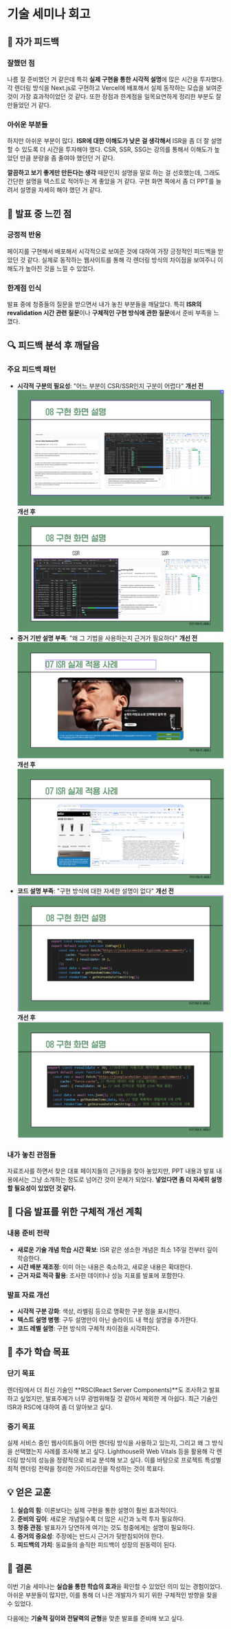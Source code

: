 # 기술 세미나 회고

## 📝 자가 피드백

### 잘했던 점
나름 잘 준비했던 거 같은데 특히 **실제 구현을 통한 시각적 설명**에 많은 시간을 투자했다. 각 렌더링 방식을 Next.js로 구현하고 Vercel에 배포해서 실제 동작하는 모습을 보여준 것이 가장 효과적이었던 것 같다. 또한 장점과 한계점을 일목요연하게 정리한 부분도 잘 만들었던 거 같다.

### 아쉬운 부분들
하지만 아쉬운 부분이 많다. **ISR에 대한 이해도가 낮은 걸 생각해서** ISR을 좀 더 잘 설명할 수 있도록 더 시간을 투자해야 했다. CSR, SSR, SSG는 강의를 통해서 이해도가 높았던 만큼 분량을 좀 줄여야 했던던 거 같다.

**깔끔하고 보기 좋게만 만든다는 생각** 때문인지 설명을 말로 하는 걸 선호했는데, 그래도 간단한 설명을 텍스트로 적어두는 게 좋았을 거 같다. 구현 화면 쪽에서 좀 더 PPT를 늘려서 설명을 자세히 해야 했던 거 같다.

## 🎤 발표 중 느낀 점

### 긍정적 반응
페이지를 구현해서 배포해서 시각적으로 보여준 것에 대하여 가장 긍정적인 피드백을 받았던 것 같다. 실제로 동작하는 웹사이트를 통해 각 렌더링 방식의 차이점을 보여주니 이해도가 높아진 것을 느낄 수 있었다.

### 한계점 인식
발표 중에 청중들의 질문을 받으면서 내가 놓친 부분들을 깨달았다. 특히 **ISR의 revalidation 시간 관련 질문**이나 **구체적인 구현 방식에 관한 질문**에서 준비 부족을 느꼈다.

## 🔍 피드백 분석 후 깨달음

### 주요 피드백 패턴

- **시각적 구분의 필요성**: "어느 부분이 CSR/SSR인지 구분이 어렵다"
**개선 전**
![alt text](image.png)
**개선 후**
![alt text](image-4.png)
- **증거 기반 설명 부족**: "왜 그 기법을 사용하는지 근거가 필요하다"
**개선 전**
![alt text](image-1.png)
**개선 후**
![alt text](image-3.png)
- **코드 설명 부족**: "구현 방식에 대한 자세한 설명이 없다"
**개선 전**
![alt text](image-2.png)
**개선 후**
![alt text](image-5.png)

### 내가 놓친 관점들
자료조사를 하면서 찾은 대표 페이지들의 근거들을 찾아 놓았지만, PPT 내용과 발표 내용에서는 그냥 소개하는 정도로 넘어간 것이 문제가 되었다. **넣었다면 좀 더 자세히 설명할 필요성이 있었던 것 같다.**

## 🚀 다음 발표를 위한 구체적 개선 계획

### 내용 준비 전략
- **새로운 기술 개념 학습 시간 확보**: ISR 같은 생소한 개념은 최소 1주일 전부터 깊이 학습한다.
- **시간 배분 재조정**: 이미 아는 내용은 축소하고, 새로운 내용은 확대한다.
- **근거 자료 적극 활용**: 조사한 데이터나 성능 지표를 발표에 포함한다.

### 발표 자료 개선
- **시각적 구분 강화**: 색상, 라벨링 등으로 명확한 구분 점을 표시한다.
- **텍스트 설명 병행**: 구두 설명만이 아닌 슬라이드 내 핵심 설명을 추가한다.
- **코드 레벨 설명**: 구현 방식의 구체적 차이점을 시각화한다.

## 🌟 추가 학습 목표

### 단기 목표
렌더링에서 더 최신 기술인 **RSC(React Server Components)**도 조사하고 발표하고 싶었지만, 발표주제가 너무 광범위해질 것 같아서 제외한 게 아쉽다. 최근 기술인 ISR과 RSC에 대하여 좀 더 알아보고 싶다.

### 중기 목표 
실제 서비스 중인 웹사이트들이 어떤 렌더링 방식을 사용하고 있는지, 그리고 왜 그 방식을 선택했는지 사례를 조사해 보고 싶다. Lighthouse와 Web Vitals 등을 활용해 각 렌더링 방식의 성능을 정량적으로 비교 분석해 보고 싶다. 이를 바탕으로 프로젝트 특성별 최적 렌더링 전략을 정리한 가이드라인을 작성하는 것이 목표다.

## 💡 얻은 교훈

1. **실습의 힘**: 이론보다는 실제 구현을 통한 설명이 훨씬 효과적이다.
2. **준비의 깊이**: 새로운 개념일수록 더 많은 시간과 노력 투자 필요하다.
3. **청중 관점**: 발표자가 당연하게 여기는 것도 청중에게는 설명이 필요하다.
4. **증거의 중요성**: 주장에는 반드시 근거가 뒷받침되어야 한다.
5. **피드백의 가치**: 동료들의 솔직한 피드백이 성장의 원동력이 된다.

## 🎯 결론

이번 기술 세미나는 **실습을 통한 학습의 효과**을 확인할 수 있었던 의미 있는 경험이었다. 아쉬운 부분들이 많지만, 이를 통해 더 나은 개발자가 되기 위한 구체적인 방향을 찾을 수 있었다. 

다음에는 **기술적 깊이와 전달력의 균형**을 맞춘 발표를 준비해 보고 싶다.